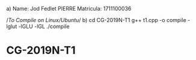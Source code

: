 a) Name: Jod Fedlet PIERRE
   Matricula: 1711100036

/*To Compile on Linux/Ubuntu*/
b) cd CG-2019N-T1
   g++ t1.cpp -o compile -lglut -lGLU -lGL
   ./compile
   


# CG-2019N-T1
